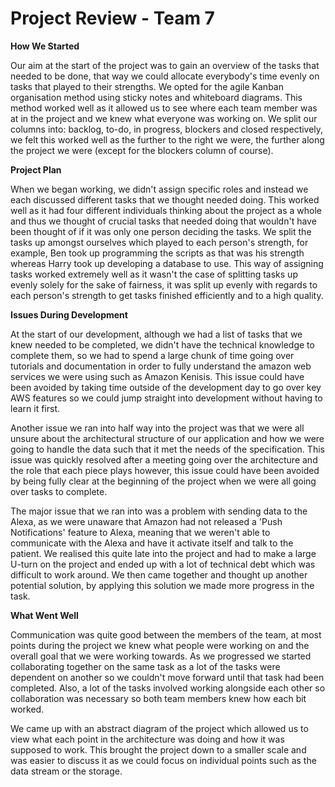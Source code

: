 # Project Review - Team 7

**How We Started**

Our aim at the start of the project was to gain an overview of the tasks that needed to be done, that way we could allocate everybody's time evenly on tasks that played to their strengths. We opted for the agile Kanban organisation method using sticky notes and whiteboard diagrams. This method worked well as it allowed us to see where each team member was at in the project and we knew what everyone was working on. We split our columns into: backlog, to-do, in progress, blockers and closed respectively, we felt this worked well as the further to the right we were, the further along the project we were (except for the blockers column of course).

**Project Plan**

When we began working, we didn't assign specific roles and instead we each discussed different tasks that we thought needed doing. This worked well as it had four different individuals thinking about the project as a whole and thus we thought of crucial tasks that needed doing that wouldn't have been thought of if it was only one person deciding the tasks. We split the tasks up amongst ourselves which played to each person's strength, for example, Ben took up programming the scripts as that was his strength whereas Harry took up developing a database to use. This way of assigning tasks worked extremely well as it wasn't the case of splitting tasks up evenly solely for the sake of fairness, it was split up evenly with regards to each person's strength to get tasks finished efficiently and to a high quality.

**Issues During Development**

At the start of our development, although we had a list of tasks that we knew needed to be completed, we didn't have the technical knowledge to complete them, so we had to spend a large chunk of time going over tutorials and documentation in order to fully understand the amazon web services we were using such as Amazon Kenisis. This issue could have been avoided by taking time outside of the development day to go over key AWS features so we could jump straight into development without having to learn it first.

Another issue we ran into half way into the project was that we were all unsure about the architectural structure of our application and how we were going to handle the data such that it met the needs of the specification. This issue was quickly resolved after a meeting going over the architecture and the role that each piece plays however, this issue could have been avoided by being fully clear at the beginning of the project when we were all going over tasks to complete.

The major issue that we ran into was a problem with sending data to the Alexa, as we were unaware that Amazon had not released a 'Push Notifications' feature to Alexa, meaning that we weren't able to communicate with the Alexa and have it activate itself and talk to the patient. We realised this quite late into the project and had to make a large U-turn on the project and ended up with a lot of technical debt which was difficult to work around. We then came together and thought up another potential solution, by applying this solution we made more progress in the task.

**What Went Well**

Communication was quite good between the members of the team, at most points during the project we knew what people were working on and the overall goal that we were working towards. As we progressed we started collaborating together on the same task as a lot of the tasks were dependent on another so we couldn't move forward until that task had been completed. Also, a lot of the tasks involved working alongside each other so collaboration was necessary so both team members knew how each bit worked.

We came up with an abstract diagram of the project which allowed us to view what each point in the architecture was doing and how it was supposed to work. This brought the project down to a smaller scale and was easier to discuss it as we could focus on individual points such as the data stream or the storage.